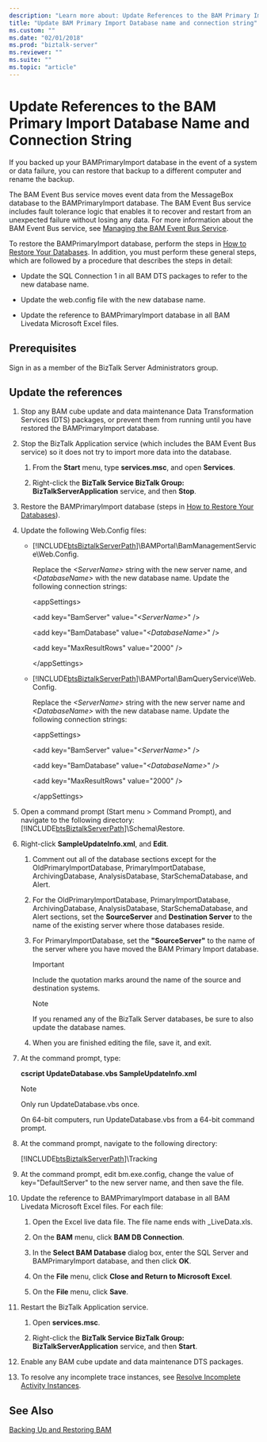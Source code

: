 ```yaml
---
description: "Learn more about: Update References to the BAM Primary Import Database Name and Connection String"
title: "Update BAM Primary Import Database name and connection string"
ms.custom: ""
ms.date: "02/01/2018"
ms.prod: "biztalk-server"
ms.reviewer: ""
ms.suite: ""
ms.topic: "article"
---
```

# Update References to the BAM Primary Import Database Name and Connection String
If you backed up your BAMPrimaryImport database in the event of a system or data failure, you can restore that backup to a different computer and rename the backup.  
  
 The BAM Event Bus service moves event data from the MessageBox database to the BAMPrimaryImport database. The BAM Event Bus service includes fault tolerance logic that enables it to recover and restart from an unexpected failure without losing any data. For more information about the BAM Event Bus service, see [Managing the BAM Event Bus Service](../core/managing-the-bam-event-bus-service.md).  
  
 To restore the BAMPrimaryImport database, perform the steps in [How to Restore Your Databases](../core/how-to-restore-your-databases.md). In addition, you must perform these general steps, which are followed by a procedure that describes the steps in detail:  
  
-   Update the SQL Connection 1 in all BAM DTS packages to refer to the new database name.  
  
-   Update the web.config file with the new database name.  
  
-   Update the reference to BAMPrimaryImport database in all BAM Livedata Microsoft Excel files.  
  
## Prerequisites  
Sign in as a member of the BizTalk Server Administrators group.  
  
## Update the references  
  
1. Stop any BAM cube update and data maintenance Data Transformation Services (DTS) packages, or prevent them from running until you have restored the BAMPrimaryImport database.  
  
2. Stop the BizTalk Application service (which includes the BAM Event Bus service) so it does not try to import more data into the database.  
  
   1.  From the **Start** menu, type **services.msc**, and open **Services**.  
  
   2.  Right-click the **BizTalk Service BizTalk Group: BizTalkServerApplication** service, and then **Stop**.  
  
3. Restore the BAMPrimaryImport database (steps in [How to Restore Your Databases](../core/how-to-restore-your-databases.md)).  
  
4. Update the following Web.Config files:  
  
   - [!INCLUDE[btsBiztalkServerPath](../includes/btsbiztalkserverpath-md.md)]\BAMPortal\BamManagementService\Web.Config.  
  
      Replace the *\<ServerName\>* string with the new server name, and *\<DatabaseName\>* with the new database name. Update the following connection strings:  
  
      \<appSettings\>  
  
      <add key="BamServer" value="*\<ServerName\>*" /\>  
  
      <add key="BamDatabase" value="*\<DatabaseName\>*" /\>  
  
      \<add key="MaxResultRows" value="2000" /\>  
  
      \</appSettings\>  
  
   - [!INCLUDE[btsBiztalkServerPath](../includes/btsbiztalkserverpath-md.md)]\BAMPortal\BamQueryService\Web.Config.  
  
      Replace the *\<ServerName\>* string with the new server name and *\<DatabaseName\>* with the new database name. Update the following connection strings:  
  
      \<appSettings\>  
  
      \<add key="BamServer" value="*\<ServerName\>*" /\>  
  
      \<add key="BamDatabase" value="*\<DatabaseName\>*" /\>  
  
      \<add key="MaxResultRows" value="2000" /\>  
  
      \</appSettings\>  
  
5. Open a command prompt (Start menu > Command Prompt), and navigate to the following directory: [!INCLUDE[btsBiztalkServerPath](../includes/btsbiztalkserverpath-md.md)]\Schema\Restore.  
  
6. Right-click **SampleUpdateInfo.xml**, and **Edit**.  
  
   1.  Comment out all of the database sections except for the  OldPrimaryImportDatabase, PrimaryImportDatabase, ArchivingDatabase, AnalysisDatabase, StarSchemaDatabase, and Alert. 
   2.  For the OldPrimaryImportDatabase, PrimaryImportDatabase, ArchivingDatabase, AnalysisDatabase, StarSchemaDatabase, and Alert sections, set the **SourceServer** and **Destination Server** to the name of the existing server where those databases reside.  
  
   3.  For PrimaryImportDatabase, set the **"SourceServer"** to the name of the server where you have moved the BAM Primary Import database.  
  
       > [!IMPORTANT]
       >  Include the quotation marks around the name of the source and destination systems.  
  
       > [!NOTE]
       >  If you renamed any of the BizTalk Server databases, be sure to also update the database names.  
  
   4.  When you are finished editing the file, save it, and exit.  
  
7. At the command prompt, type:  
  
    **cscript UpdateDatabase.vbs SampleUpdateInfo.xml**  
  
   > [!NOTE]
   >  Only run UpdateDatabase.vbs once.  
   > 
   >  On 64-bit computers, run UpdateDatabase.vbs from a 64-bit command prompt.  
  
8. At the command prompt, navigate to the following directory:  
  
     [!INCLUDE[btsBiztalkServerPath](../includes/btsbiztalkserverpath-md.md)]\Tracking  
  
9. At the command prompt, edit bm.exe.config, change the value of key="DefaultServer" to the new server name, and then save the file.  
  
10. Update the reference to BAMPrimaryImport database in all BAM Livedata Microsoft Excel files. For each file:  
  
    1.  Open the Excel live data file. The file name ends with _LiveData.xls.  
  
    2.  On the **BAM** menu, click **BAM DB Connection**.  
  
    3.  In the **Select BAM Database** dialog box, enter the SQL Server and BAMPrimaryImport database, and then click **OK**.  
  
    4.  On the **File** menu, click **Close and Return to Microsoft Excel**.  
  
    5.  On the **File** menu, click **Save**.  
  
11. Restart the BizTalk Application service.  
  
    1.  Open **services.msc**.  
  
    2.  Right-click the **BizTalk Service BizTalk Group: BizTalkServerApplication** service, and then **Start**.  
  
12. Enable any BAM cube update and data maintenance DTS packages.  
  
13. To resolve any incomplete trace instances, see [Resolve Incomplete Activity Instances](../core/how-to-resolve-incomplete-activity-instances.md).  
  
## See Also  
 [Backing Up and Restoring BAM](../core/backing-up-and-restoring-bam.md)
